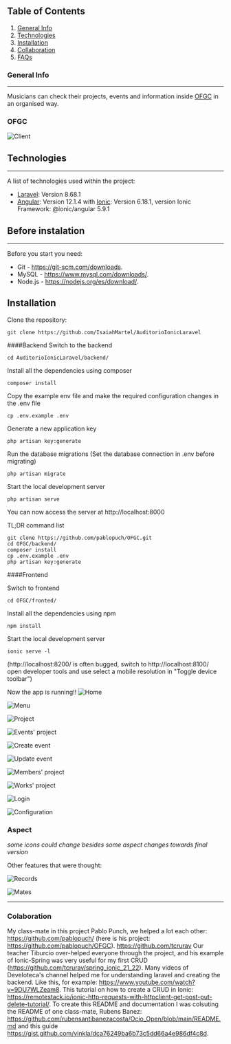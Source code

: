 ## Table of Contents
1. [General Info](#general-info)
2. [Technologies](#technologies)
3. [Installation](#installation)
4. [Collaboration](#collaboration)
5. [FAQs](#faqs)
### General Info
***

Musicians can check their projects, events and information inside [OFGC](https://ofgrancanaria.com/es) in an organised way. 

### OFGC
![Client](https://ofgrancanaria.com/wp-content/uploads/2020/03/Group.png)
## Technologies
***
A list of technologies used within the project:
* [Laravel](https://laravel.com/): Version 8.68.1
* [Angular](https://angular.io/): Version 12.1.4 with [Ionic](https://ionicframework.com/): 
Version 6.18.1, version Ionic Framework: @ionic/angular 5.9.1

## Before instalation
***
Before you start you need:
* Git - https://git-scm.com/downloads.
* MySQL - https://www.mysql.com/downloads/.
* Node.js - https://nodejs.org/es/download/.

## Installation
Clone the repository:

```
git clone https://github.com/IsaiahMartel/AuditorioIonicLaravel
```
####Backend
Switch to the backend

```
cd AuditorioIonicLaravel/backend/
```
Install all the dependencies using composer
```
composer install
```
Copy the example env file and make the required configuration changes in the .env file 
```
cp .env.example .env
```
Generate a new application key
```
php artisan key:generate
```

Run the database migrations (Set the database connection in .env before migrating)

```
php artisan migrate
```

Start the local development server
```
php artisan serve
```

You can now access the server at http://localhost:8000

TL;DR command list

```
git clone https://github.com/pablopuch/OFGC.git
cd OFGC/backend/
composer install
cp .env.example .env
php artisan key:generate
```

####Frontend

Switch to frontend
```
cd OFGC/fronted/
```

Install all the dependencies using npm
```
npm install
```

Start the local development server

```
ionic serve -l
```
(http://localhost:8200/ is often bugged, switch to http://localhost:8100/ open developer tools and use select a mobile resolution in "Toggle device toolbar")

Now the app is running!!
![Home](https://user-images.githubusercontent.com/91074551/146265703-694dce4a-329e-476b-bd89-a370778a9523.PNG)

![Menu](https://user-images.githubusercontent.com/91074551/146265716-70f2032b-a292-4ec4-b902-d28faec91a59.PNG)

![Project](https://user-images.githubusercontent.com/91074551/146265757-19876ff7-2a2d-401b-b459-463684b9f380.PNG)

![Events' project](https://user-images.githubusercontent.com/91074551/146265794-cda7119f-54cd-4f82-9256-942e2e80b3a1.PNG)

![Create event](https://user-images.githubusercontent.com/91074551/146265844-49850471-2e0d-4a19-acbf-6b53a1546d9a.PNG)

![Update event](https://user-images.githubusercontent.com/91074551/146265860-34f5d756-cfd8-445d-8e2c-6f5182c6dd08.PNG)

![Members' project](https://user-images.githubusercontent.com/91074551/146265881-9ebdc097-6854-4cd0-a287-34ad48a41639.PNG)

![Works' project](https://user-images.githubusercontent.com/91074551/146265920-ce688cab-4824-4734-9c2a-136281b39760.PNG)

![Login](https://user-images.githubusercontent.com/91074551/146265733-6dd6cdcb-4230-40ee-805b-1506cfb7aea9.PNG)

![Configuration](https://user-images.githubusercontent.com/91074551/146265955-8a3d34a8-bdc5-4b2b-b910-f1f8fe3e51f5.PNG)


### Aspect
*some icons could change besides some aspect changes towards final version*

Other features that were thought:

![Records](https://user-images.githubusercontent.com/91074551/141491416-9e641c5f-be9e-4be8-87a3-1384ea239be7.png)

![Mates](https://user-images.githubusercontent.com/91074551/141491418-5a55d220-7289-46bc-9af3-8253a9e7711c.png)
***

### Colaboration
My class-mate in this project Pablo Punch, we helped a lot each other: https://github.com/pablopuch/ (here is his project: https://github.com/pablopuch/OFGC).
https://github.com/tcrurav Our teacher Tiburcio over-helped everyone through the project, and his example of Ionic-Spring was very useful for my first CRUD (https://github.com/tcrurav/spring_ionic_21_22).
Many videos of Develoteca's channel helped me for understanding laravel and creating the backend. Like this, for example: https://www.youtube.com/watch?v=9DU7WLZeam8.
This tutorial on how to create a CRUD in Ionic: https://remotestack.io/ionic-http-requests-with-httpclient-get-post-put-delete-tutorial/.
To create this README and documentation I was colsuting the README of one class-mate, Rubens Banez: https://github.com/rubensantibanezacosta/Ocio_Open/blob/main/README.md and this guide https://gist.github.com/vinkla/dca76249ba6b73c5dd66a4e986df4c8d.
